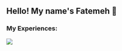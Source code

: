 <h2>Hello! My name's Fatemeh 👋</h2>
<h3>My Experiences:</h3>
<img src='https://skillicons.dev/icons?i=html,css,sass,bootstrap,js,git,github' />

<!--
**fatemehslh/fatemehslh** is a ✨ _special_ ✨ repository because its `README.md` (this file) appears on your GitHub profile.

Here are some ideas to get you started:

- 🔭 I’m currently working on ...
- 🌱 I’m currently learning ...
- 👯 I’m looking to collaborate on ...
- 🤔 I’m looking for help with ...
- 💬 Ask me about ...
- 📫 How to reach me: ...
- 😄 Pronouns: ...
- ⚡ Fun fact: ...
-->
